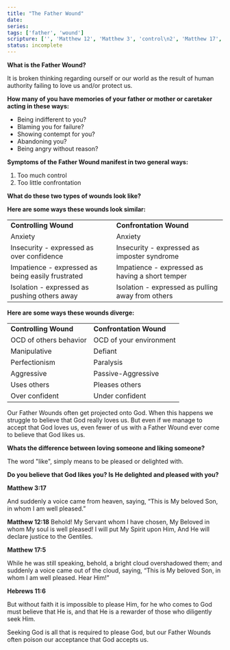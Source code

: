 ```yaml
---
title: "The Father Wound"
date: 
series: 
tags: ['father', 'wound']
scripture: ['', 'Matthew 12', 'Matthew 3', 'control\n2', 'Matthew 17', 'Hebrews 11']
status: incomplete
---
```


**What is the Father Wound?**

It is broken thinking regarding ourself or our world as the result of human authority failing to love us and/or protect us.

**How many of you have memories of your father or mother or caretaker acting in these ways:**

- Being indifferent to you?
- Blaming you for failure?
- Showing contempt for you?
- Abandoning you?
- Being angry without reason?

**Symptoms of the Father Wound manifest in two general ways:**
1. Too much control
2. Too little confrontation

**What do these two types of wounds look like?**

**Here are some ways these wounds look similar:**

|     |     |
| --- | --- |
| **Controlling Wound** | **Confrontation Wound** |
| Anxiety | Anxiety |
| Insecurity - expressed as over confidence | Insecurity - expressed as imposter syndrome |
| Impatience - expressed as being easily frustrated | Impatience - expressed as having a short temper |
| Isolation - expressed as pushing others away | Isolation - expressed as pulling away from others |

**Here are some ways these wounds diverge:**

|     |     |
| --- | --- |
| **Controlling Wound** | **Confrontation Wound** |
| OCD of others behavior | OCD of your environment |
| Manipulative | Defiant |
| Perfectionism | Paralysis |
| Aggressive | Passive-Aggressive |
| Uses others | Pleases others |
| Over confident | Under confident |

Our Father Wounds often get projected onto God. When this happens we struggle to believe that God really loves us. But even if we manage to accept that God loves us, even fewer of us with a Father Wound ever come to believe that God likes us.

**Whats the difference between loving someone and liking someone?**

The word "like", simply means to be pleased or delighted with.

**Do you believe that God likes you? Is He delighted and pleased with you?**

**Matthew 3:17**

And suddenly a voice came from heaven, saying, “This is My beloved Son, in whom I am well pleased.”

**Matthew 12:18**
Behold! My Servant whom I have chosen,
My Beloved in whom My soul is well pleased!
I will put My Spirit upon Him,
And He will declare justice to the Gentiles.

**Matthew 17:5**

While he was still speaking, behold, a bright cloud overshadowed them; and suddenly a voice came out of the cloud, saying, “This is My beloved Son, in whom I am well pleased. Hear Him!”

**Hebrews 11:6**

But without faith it is impossible to please Him, for he who comes to God must believe that He is, and that He is a rewarder of those who diligently seek Him.

Seeking God is all that is required to please God, but our Father Wounds often poison our acceptance that God accepts us.